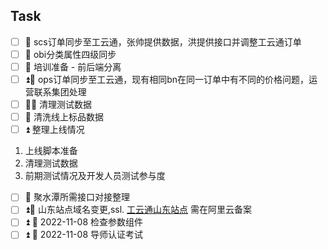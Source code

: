 ## Task
- [ ] 🔼 scs订单同步至工云通，张帅提供数据，洪提供接口并调整工云通订单 
- [ ] 📅 obi分类属性四级同步
- [ ] 📅 培训准备 - 前后端分离
- [ ] ⏫📅 ops订单同步至工云通，现有相同bn在同一订单中有不同的价格问题，运营联系集团处理
- [ ] 🔼📅 清理测试数据  
- [ ] 🔼 清洗线上标品数据
- [ ] ⏫ 整理上线情况
1. 上线脚本准备
2. 清理测试数据
3. 前期测试情况及开发人员测试参与度
- [ ] 🔼 聚水潭所需接口对接整理
- [ ] ⏫📅 山东站点域名变更,ssl. [工云通山东站点](https://www.sdgytmro.com/) 需在阿里云备案
- [ ] ⏫ 📅 2022-11-08 检查参数组件
- [ ] ⏫ 📅 2022-11-08 导师认证考试